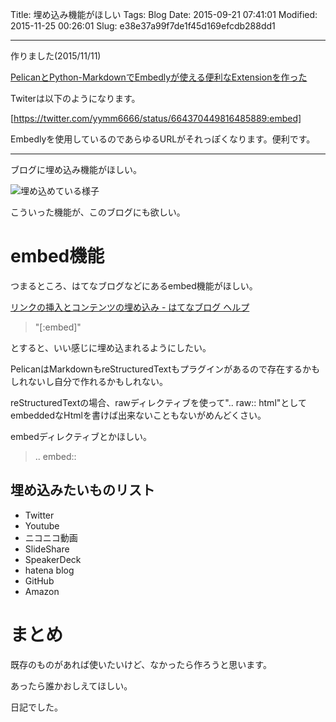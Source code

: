 Title: 埋め込み機能がほしい
Tags: Blog
Date: 2015-09-21 07:41:01
Modified: 2015-11-25 00:26:01
Slug: e38e37a99f7de1f45d169efcdb288dd1

---

作りました(2015/11/11)

[PelicanとPython-MarkdownでEmbedlyが使える便利なExtensionを作った](http://blog.muuny-blue.info/5747a0021eb349e9c8d3667cf1a5e9ec.html "PelicanとPython-MarkdownでEmbedlyが使える便利なExtensionを作った")

Twiterは以下のようになります。

[https://twitter.com/yymm6666/status/664370449816485889:embed]

Embedlyを使用しているのであらゆるURLがそれっぽくなります。便利です。

---

ブログに埋め込み機能がほしい。

![埋め込めている様子](https://i.gyazo.com/9bd59a65ff4d7cdb97bd17c948db7c23.png)

こういった機能が、このブログにも欲しい。

# embed機能

つまるところ、はてなブログなどにあるembed機能がほしい。

[リンクの挿入とコンテンツの埋め込み - はてなブログ ヘルプ](http://help.hatenablog.com/entry/editor/advlink "リンクの挿入とコンテンツの埋め込み - はてなブログ ヘルプ")

> "[<URL>:embed]"

とすると、いい感じに埋め込まれるようにしたい。

PelicanはMarkdownもreStructuredTextもプラグインがあるので存在するかもしれないし自分で作れるかもしれない。

reStructuredTextの場合、rawディレクティブを使って".. raw:: html"としてembeddedなHtmlを書けば出来ないこともないがめんどくさい。

embedディレクティブとかほしい。

> .. embed:: <URL>

## 埋め込みたいものリスト

* Twitter
* Youtube
* ニコニコ動画
* SlideShare
* SpeakerDeck
* hatena blog
* GitHub
* Amazon

# まとめ

既存のものがあれば使いたいけど、なかったら作ろうと思います。

あったら誰かおしえてほしい。

日記でした。